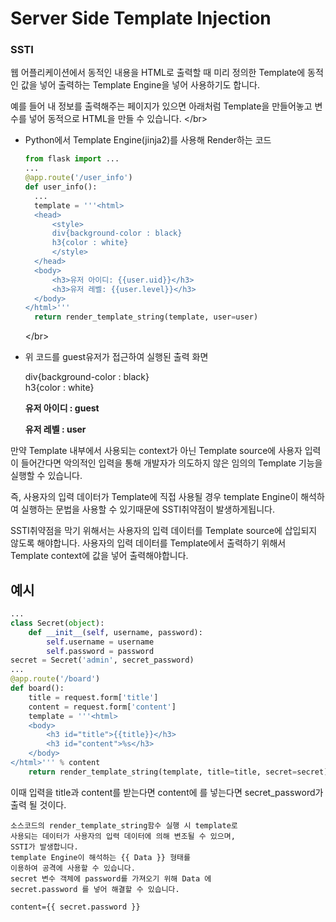 # Server Side Template Injection

### SSTI

웹 어플리케이션에서 동적인 내용을 HTML로 출력할 때 미리 정의한 Template에 동적인 값을 넣어 출력하는 Template Engine을 넣어 사용하기도 합니다.

예를 들어 내 정보를 출력해주는 페이지가 있으면 아래처럼 Template을 만들어놓고 변수를 넣어 동적으로 HTML을 만들 수 있습니다. &lt;/br&gt;

* Python에서 Template Engine\(jinja2\)를 사용해 Render하는 코드

  ```python
  from flask import ...
  ...
  @app.route('/user_info')
  def user_info():
    ...        
    template = '''<html>
    <head>
        <style>
        div{background-color : black}
        h3{color : white}
        </style>
    </head>
    <body>
        <h3>유저 아이디: {{user.uid}}</h3>
        <h3>유저 레벨: {{user.level}}</h3>
    </body>
  </html>'''
    return render_template_string(template, user=user)
  ```

  &lt;/br&gt;

* 위 코드를 guest유저가 접근하여 실행된 출력 화면

  div{background-color : black}  
        h3{color : white}  
      

  **유저 아이디 : guest**

  **유저 레벨 : user**

만약 Template 내부에서 사용되는 context가 아닌 Template source에 사용자 입력이 들어간다면 악의적인 입력을 통해 개발자가 의도하지 않은 임의의 Template 기능을 실행할 수 있습니다.

즉, 사용자의 입력 데이터가 Template에 직접 사용될 경우 template Engine이 해석하여 실행하는 문법을 사용할 수 있기때문에 SSTI취약점이 발생하게됩니다.

SSTI취약점을 막기 위해서는 사용자의 입력 데이터를 Template source에 삽입되지 않도록 해야합니다. 사용자의 입력 데이터를 Template에서 출력하기 위해서 Template context에 값을 넣어 출력해야합니다.

## 예시

```python
...
class Secret(object):
    def __init__(self, username, password):
        self.username = username
        self.password = password
secret = Secret('admin', secret_password)
...
@app.route('/board')
def board():
    title = request.form['title']
    content = request.form['content']
    template = '''<html>
    <body>
        <h3 id="title">{{title}}</h3>
        <h3 id="content">%s</h3>
    </body>
</html>''' % content
    return render_template_string(template, title=title, secret=secret)
```

이때 입력을 title과 content를 받는다면 content에 를 넣는다면 secret\_password가 출력 될 것이다.

```text
소스코드의 render_template_string함수 실행 시 template로
사용되는 데이터가 사용자의 입력 데이터에 의해 변조될 수 있으며,
SSTI가 발생합니다.
template Engine이 해석하는 {{ Data }} 형태를
이용하여 공격에 사용할 수 있습니다.
secret 변수 객체에 password를 가져오기 위해 Data 에
secret.password 를 넣어 해결할 수 있습니다.

content={{ secret.password }}
```

